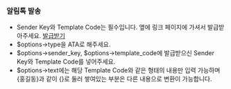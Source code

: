 ### 알림톡 발송
- Sender Key와 Template Code는 필수입니다. 옆에 링크 페이지에 가셔서 발급받아주세요. [발급받기](https://www.coolsms.co.kr/index.php?mid=AboutAlimTalk)
- $options->type을 ATA로 해주세요.
- $options->sender_key, $options->template_code에 발급받으신 Sender Key와 Template Code를 넣어주세요.
- $options->text에는 해당 Template Code와 같은 형태의 내용만 입력 가능하며 {홍길동}과 같이 {}로 둘러 쌓여있는 부분은 다른 내용으로 변환이 가능합니다.

